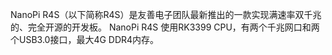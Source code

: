 NanoPi R4S（以下简称R4S）是友善电子团队最新推出的一款实现满速率双千兆的、完全开源的开发板。
NanoPi R4S 使用RK3399 CPU，有两个千兆网口和两个USB3.0接口，最大4G DDR4内存。